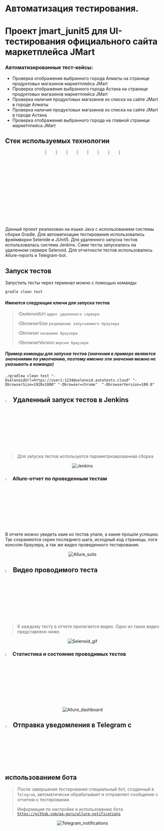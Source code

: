 # Автоматизация тестирования. 
# Проект jmart_junit5 для UI-тестирования официального сайта маркетплейса JMart

### Автоматизированные тест-кейсы:
-  Проверка отображения выбранного города Алматы на странице продуктовых магазинов маркетплейса JMart
-  Проверка отображения выбранного города Астана на странице продуктовых магазинов маркетплейса JMart
-  Проверка наличия продуктовых магазинов из списка на сайте JMart в городе Алматы
-  Проверка наличия продуктовых магазинов из списка на сайте JMart в городе Астана
-  Проверка отображения выбранного города на главной странице маркетплейса JMart

## Стек используемых технологии

<p align="center">
<img width="6%" title="Java" src="readme_design/logo/Java.svg">
<img width="6%" title="Selenide" src="readme_design/logo/Selenide.svg">
<img width="6%" title="Selenoid" src="readme_design/logo/Selenoid.svg">
<img width="6%" title="Allure Report" src="readme_design/logo/Allure_Report.svg">
<img width="6%" title="Gradle" src="readme_design/logo/Gradle.svg">
<img width="6%" title="JUnit5" src="readme_design/logo/JUnit5.svg">
<img width="6%" title="Jenkins" src="readme_design/logo/Jenkins.svg">
<img width="6%" title="Telegram" src="readme_design/logo/Telegram.svg">
</p>

Данный проект реализован на языке Java с использованием системы сборки Gradle.
Для автоматизации тестирования использовались фреймворки Selenide и JUnit5. 
Для удаленного запуска тестов использовалась система Jenkins.
Сами тесты запускались на удаленном сервере Selenoid.
Для отчетности тестов использовались Allure-reports и Telegram-bot.
 
## Запуск тестов

Запустить тесты через терминал можно с помощью команды:
```
gradle clean test
```

#### Имеются следующие ключи для запуска тестов

> -DselenoidUrl <code>адрес удаленного сервера</code>
> 
> -DbrowserSize <code>разрешение запускаемого браузера</code>
>
> -Dbrowser <code>название браузера</code>
> 
> -DbrowserVersion <code>версия браузера</code>

##### Пример команды для запуска тестов (значения в примере являются значениями по умолчанию, поэтому именно эти значения можно не указывать в команде)
```
./gradlew clean test "-DselenoidUrl=https://user1:1234@selenoid.autotests.cloud" "-DbrowserSize=1920x1080" "-Dbrowser=chrome"  "-DbrowserVersion=100.0" 
```

## <img width="4%" title="Jenkins" src="readme_design/logo/Jenkins.svg"> Удаленный запуск тестов в Jenkins

> Для запуска тестов используется параметризированная сборка
<p align="center">
<img title="Jenkins" src="readme_design/screens/Jenkins.png">
</p>

### <img width="4%" title="Allure_Report" src="readme_design/logo/Allure_Report.svg"> Allure-отчет по проведенным тестам
В отчете можно увидеть каие из тестов упали, а какие прошли успешно. Так сохраняются скрин последнего шага, исходный код страницы, логи консоли браузера, а так же видео проведенного тестирования.

<p align="center">
<img title="Allure_suits" src="readme_design/screens/Allure_suits.png">
</p>

## <img width="4%" title="Selenoid" src="readme_design/logo/Selenoid.svg"> Видео проводимого теста

> К каждому тесту в отчете прилагается видео. Одно из таких видео представлено ниже.
<p align="center">
<img title="Selenoid_gif" src="readme_design/gifs/Selenoid.gif">
</p>

### <img width="4%" title="Allure_Report" src="readme_design/logo/Allure_Report.svg"> Статистика и состояние проводимых тестов

<p align="center">
<img title="Allure_dashboard" src="readme_design/screens/Allure_dashboard.png">
</p>

## <img width="4%" title="Telegram" src="readme_design/logo/Telegram.svg"> Отправка уведомления в Telegram с использованием бота

> После завершения тестирования специальный бот, созданный в <code>Telegram</code>, автоматически обрабатывает и отправляет сообщение с отчетом о тестировании.
> 
> Информация по настройке и использованию бота <code>https://github.com/qa-guru/allure-notifications</code>
<p align="center">
<img title="Telegram_notifications" src="readme_design/screens/Telegram_notifications.png">
</p>


